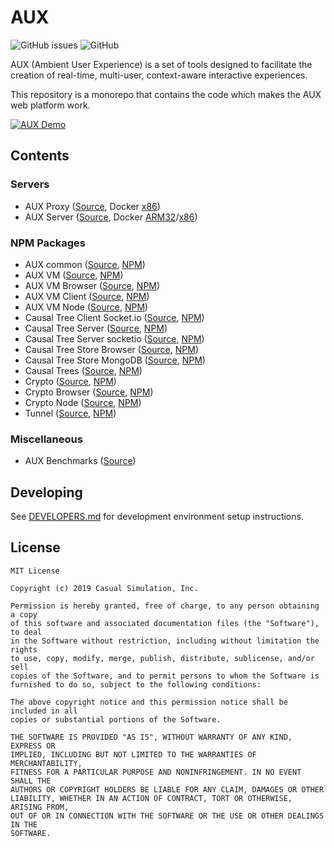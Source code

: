 # AUX

![GitHub issues](https://img.shields.io/github/issues/casual-simulation/aux.svg) ![GitHub](https://img.shields.io/github/license/casual-simulation/aux.svg)

AUX (Ambient User Experience) is a set of tools designed to facilitate the creation of real-time, multi-user, context-aware interactive experiences.

This repository is a monorepo that contains the code which makes the AUX web platform work.

[![AUX Demo](https://img.youtube.com/vi/ghwS5btUhU0/0.jpg)](https://youtu.be/ghwS5btUhU0)

## Contents

### Servers

-   AUX Proxy ([Source](./src/aux-proxy/README.md), Docker [x86](https://hub.docker.com/r/casualsimulation/aux-proxy))
-   AUX Server ([Source](./src/aux-server/README.md), Docker [ARM32](https://hub.docker.com/r/casualsimulation/aux-arm32)/[x86](https://hub.docker.com/r/casualsimulation/aux))

### NPM Packages

-   AUX common ([Source](./src/aux-common/README.md), [NPM](https://www.npmjs.com/package/@casual-simulation/aux-common))
-   AUX VM ([Source](./src/aux-vm/README.md), [NPM](https://www.npmjs.com/package/@casual-simulation/aux-vm))
-   AUX VM Browser ([Source](./src/aux-vm-browser/README.md), [NPM](https://www.npmjs.com/package/@casual-simulation/aux-vm-browser))
-   AUX VM Client ([Source](./src/aux-vm-client/README.md), [NPM](https://www.npmjs.com/package/@casual-simulation/aux-vm-client))
-   AUX VM Node ([Source](./src/aux-vm-node/README.md), [NPM](https://www.npmjs.com/package/@casual-simulation/aux-vm-node))
-   Causal Tree Client Socket.io ([Source](./src/causal-tree-client-socketio/README.md), [NPM](https://www.npmjs.com/package/@casual-simulation/causal-tree-client-socketio))
-   Causal Tree Server ([Source](./src/causal-tree-server/README.md), [NPM](https://www.npmjs.com/package/@casual-simulation/causal-tree-server))
-   Causal Tree Server socketio ([Source](./src/causal-tree-server-socketio/README.md), [NPM](https://www.npmjs.com/package/@casual-simulation/causal-tree-server-socketio))
-   Causal Tree Store Browser ([Source](./src/causal-tree-store-browser/README.md), [NPM](https://www.npmjs.com/package/@casual-simulation/causal-tree-store-browser))
-   Causal Tree Store MongoDB ([Source](./src/causal-tree-store-mongodb/README.md), [NPM](https://www.npmjs.com/package/@casual-simulation/causal-tree-store-mongodb))
-   Causal Trees ([Source](./src/causal-trees/README.md), [NPM](https://www.npmjs.com/package/@casual-simulation/causal-trees))
-   Crypto ([Source](./src/crypto/README.md), [NPM](https://www.npmjs.com/package/@casual-simulation/crypto))
-   Crypto Browser ([Source](./src/crypto-browser/README.md), [NPM](https://www.npmjs.com/package/@casual-simulation/crypto-browser))
-   Crypto Node ([Source](./src/crypto-node/README.md), [NPM](https://www.npmjs.com/package/@casual-simulation/crypto-node))
-   Tunnel ([Source](./src/tunnel/README.md), [NPM](https://www.npmjs.com/package/@casual-simulation/tunnel))

### Miscellaneous

-   AUX Benchmarks ([Source](./src/aux-benchmarks/README.md))

## Developing

See [DEVELOPERS.md](./DEVELOPERS.md) for development environment setup instructions.

## License

```
MIT License

Copyright (c) 2019 Casual Simulation, Inc.

Permission is hereby granted, free of charge, to any person obtaining a copy
of this software and associated documentation files (the "Software"), to deal
in the Software without restriction, including without limitation the rights
to use, copy, modify, merge, publish, distribute, sublicense, and/or sell
copies of the Software, and to permit persons to whom the Software is
furnished to do so, subject to the following conditions:

The above copyright notice and this permission notice shall be included in all
copies or substantial portions of the Software.

THE SOFTWARE IS PROVIDED "AS IS", WITHOUT WARRANTY OF ANY KIND, EXPRESS OR
IMPLIED, INCLUDING BUT NOT LIMITED TO THE WARRANTIES OF MERCHANTABILITY,
FITNESS FOR A PARTICULAR PURPOSE AND NONINFRINGEMENT. IN NO EVENT SHALL THE
AUTHORS OR COPYRIGHT HOLDERS BE LIABLE FOR ANY CLAIM, DAMAGES OR OTHER
LIABILITY, WHETHER IN AN ACTION OF CONTRACT, TORT OR OTHERWISE, ARISING FROM,
OUT OF OR IN CONNECTION WITH THE SOFTWARE OR THE USE OR OTHER DEALINGS IN THE
SOFTWARE.
```
